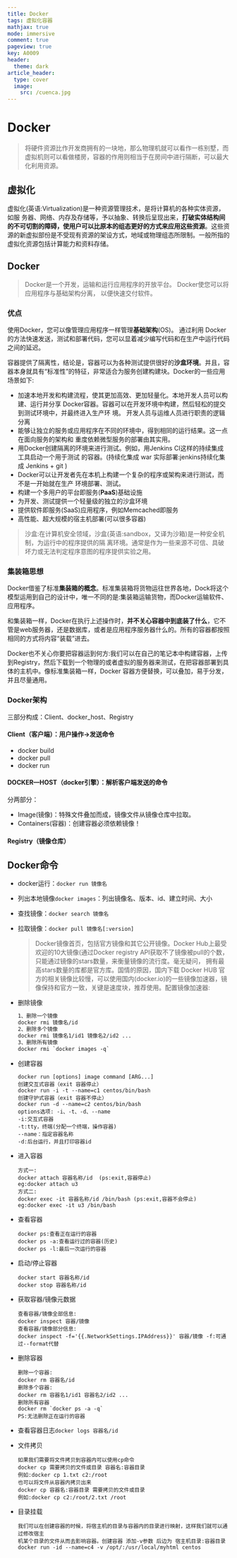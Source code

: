 ```yaml
---
title: Docker
tags: 虚拟化容器
mathjax: true
mode: immersive
comment: true
pageview: true
key: A0009
header:
  theme: dark
article_header:
  type: cover
  image:
    src: /cuenca.jpg
---
```


# Docker

>  将硬件资源比作开发商拥有的一块地，那么物理机就可以看作一栋别墅，而虚拟机则可以看做楼房，容器的作用则相当于在房间中进行隔断，可以最大化利用资源。

## 虚拟化

虚拟化(英语:Virtualization)是一种资源管理技术，是将计算机的各种实体资源，如服 务器、网络、内存及存储等，予以抽象、转换后呈现出来，**打破实体结构间的不可切割的障碍，使用户可以比原本的组态更好的方式来应用这些资源**。这些资源的新虚拟部份是不受现有资源的架设方式，地域或物理组态所限制。一般所指的虚拟化资源包括计算能力和资料存储。

## Docker

> Docker是一个开发，运输和运行应用程序的开放平台。 Docker使您可以将应用程序与基础架构分离， 以便快速交付软件。 

### 优点

使用Docker，您可以像管理应用程序一样管理**基础架构**(OS)。 通过利用 Docker的方法快速发送，测试和部署代码，您可以显着减少编写代码和在生产中运行代码之间的延迟。

容器提供了隔离性，结论是，容器可以为各种测试提供很好的**沙盒环境**。并且，容器本身就具有“标准性”的特征，非常适合为服务创建构建块。Docker的一些应用场景如下:

* 加速本地开发和构建流程，使其更加高效、更加轻量化。本地开发人员可以构建、运行并分享 Docker容器。容器可以在开发环境中构建，然后轻松的提交到测试环境中，并最终进入生产环 境。 开发人员与运维人员进行职责的逻辑分离 
* 能够让独立的服务或应用程序在不同的环境中，得到相同的运行结果。这一点在面向服务的架构和 重度依赖微型服务的部署由其实用。
* 用Docker创建隔离的环境来进行测试。例如，用Jenkins CI这样的持续集成工具启动一个用于测试 的容器。(持续化集成 war 实际部署:jenkins持续化集成 Jenkins + git ) 
* Docker可以让开发者先在本机上构建一个复杂的程序或架构来进行测试，而不是一开始就在生产 环境部署、测试。
* 构建一个多用户的平台即服务(**PaaS**)基础设施 
* 为开发、测试提供一个轻量级的独立的沙盒环境 
* 提供软件即服务(SaaS)应用程序，例如Memcached即服务 
* 高性能、超大规模的宿主机部署(可以很多容器)

> 沙盒:在计算机安全领域，沙盒(英语:sandbox，又译为沙箱)是一种安全机制，为运行中的程序提供的隔 离环境。通常是作为一些来源不可信、具破坏力或无法判定程序意图的程序提供实验之用。

### 集装箱思想

Docker借鉴了标准**集装箱的概念**。标准集装箱将货物运往世界各地，Dock将这个模型运用到自己的设计中，唯一不同的是:集装箱运输货物，而Docker运输软件、应用程序。 

和集装箱一样，Docker在执行上述操作时，**并不关心容器中到底装了什么**，它不管是web服务器，还是数据库，或者是应用程序服务器什么的。所有的容器都按照相同的方式将内容“装载”进去。

Docker也不关心你要把容器运到何方:我们可以在自己的笔记本中构建容器，上传到Registry，然后下载到一个物理的或者虚拟的服务器来测试，在把容器部署到具体的主机中。像标准集装箱一样，Docker 容器方便替换，可以叠加，易于分发，并且尽量通用。

### Docker架构

三部分构成：Client、docker_host、Registry

#### Client（客户端）：用户操作->发送命令

* docker build
* docker pull
* docker run

#### DOCKER—HOST（docker引擎）：解析客户端发送的命令

分两部分：

* Image(镜像)：特殊文件叠加而成，镜像文件从镜像仓库中拉取。
* Containers(容器)：创建容器必须依赖镜像！

#### Registry（镜像仓库）

## Docker命令

* docker运行：`docker run 镜像名`

* 列出本地镜像`docker images`：列出镜像名、版本、id、建立时间、大小

* 查找镜像：`docker search 镜像名`

* 拉取镜像：`docker pull 镜像名[:version]`

  > Docker镜像首页，包括官方镜像和其它公开镜像。Docker Hub上最受欢迎的10大镜像(通过Docker registry API获取不了镜像被pull的个数，只能通过镜像的stars数量，来衡量镜像的流行度。毫无疑问， 拥有最高stars数量的库都是官方库。国情的原因，国内下载 Docker HUB 官方的相关镜像比较慢，可以使用国内(docker.io)的一些镜像加速器，镜像保持和官方一致，关键是速度块，推荐使用。配置镜像加速器:

* 删除镜像

  ```dockerfile
  1、删除一个镜像
  docker rmi 镜像名/id
  2、删除多个镜像
  docker rmi 镜像名1/id1 镜像名2/id2 ...
  3、删除所有镜像
  docker rmi `docker images -q`
  ```

* 创建容器

  ```
  docker run [options] image command [ARG...] 
  创建交互式容器（exit 容器停止）
  docker run -i -t --name=c1 centos/bin/bash
  创建守护式容器（exit 容器不停止）
  docker run -d --name=c2 centos/bin/bash
  options选项: -i、-t、-d、--name
  -i:交互式容器
  -t:tty，终端(分配一个终端，操作容器)
  --name：指定容器名称
  -d:后台运行，并且打印容器id
  ```

* 进入容器

  ```
  方式一:
  docker attach 容器名称/id  (ps:exit,容器停止)
  eg:docker attach u3
  方式二:
  docker exec -it 容器名称/id /bin/bash (ps:exit,容器不会停止)
  eg:docker exec -it u3 /bin/bash
  ```

* 查看容器

  ```
  docker ps:查看正在运行的容器
  docker ps -a:查看运行过的容器(历史) 
  docker ps -l:最后一次运行的容器
  ```

* 启动/停止容器

  ```
  docker start 容器名称/id 
  docker stop 容器名称/id
  ```

* 获取容器/镜像元数据

  ```
  查看容器/镜像全部信息: 
  docker inspect 容器/镜像
  查看容器/镜像部分信息:
  docker inspect -f='{{.NetworkSettings.IPAddress}}' 容器/镜像 -f:可通过--format代替
  ```

* 删除容器

  ```
  删除一个容器:
  docker rm 容器名/id
  删除多个容器:
  docker rm 容器名1/id1 容器名2/id2 ...
  删除所有容器
  docker rm `docker ps -a -q` 
  PS:无法删除正在运行的容器
  ```

* 查看容器日志`docker logs 容器名/id`

* 文件拷贝

  ```
  如果我们需要将文件拷贝到容器内可以使用cp命令
  docker cp 需要拷贝的文件或目录 容器名:容器目录
  例如:docker cp 1.txt c2:/root
  也可以将文件从容器内拷贝出来
  docker cp 容器名:容器目录 需要拷贝的文件或目录 
  例如:docker cp c2:/root/2.txt /root
  ```

* 目录挂载

  ```
  我们可以在创建容器的时候，将宿主机的目录与容器内的目录进行映射，这样我们就可以通过修改宿主
  机某个目录的文件从而去影响容器。创建容器 添加-v参数 后边为 宿主机目录:容器目录
  docker run -id --name=c4 -v /opt/:/usr/local/myhtml centos
  ```

  